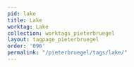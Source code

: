 ```yaml
---
pid: lake
title: Lake
worktag: Lake
collection: worktags_pieterbruegel
layout: tagpage_pieterbruegel
order: '096'
permalink: "/pieterbruegel/tags/lake/"
---
```

